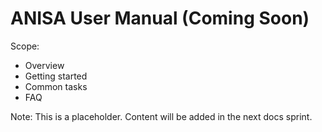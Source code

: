 # ANISA User Manual (Coming Soon)

Scope:
- Overview
- Getting started
- Common tasks
- FAQ

Note: This is a placeholder. Content will be added in the next docs sprint.
